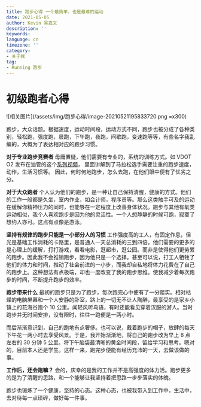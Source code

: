 ```yaml
---
title: 跑步心得 一个最简单，也是最难的运动
date: 2021-05-05
author: Kevin 吴嘉文
description: ''
keywords: 
language: cn
timezone: ''
category:
- 关于我
tag:
- Running 跑步
---
```


# 初级跑者心得

![相关图片](/assets/img/跑步心得/image-20210521195833720.png =x300)

<!--more-->

跑步，大众话题。根据速度，运动时间段，运动方式不同，跑步也被分成了各种类别，轻松跑，强度跑，晨跑，下午跑，夜跑，间歇跑，变速跑等等，有些名字我乱编的，大概为了表达相对应的跑步习惯。

 **对于专业跑步竞赛者** 
毋庸置疑，他们需要有专业的，系统的训练方式。如 VDOT O2 发布在油管的这个[系列视频](https://www.youtube.com/watch?v=m63Cwdubuf4&t=20s)， 里面讲解到了马拉松选手需要注重的跑步速度，动作，生活习惯等。 因此，何时何地跑步，怎么去跑，在他们眼中便有了优劣之分。

 **对于大众跑者** 
个人认为他们的跑步，是一种让自己保持清醒，健康的方式。他们的工作一般都是久坐，室内作业，如会计师，程序员等。那么这类触手可及的运动在缓解你精神压力的同时，也能够在一定程度上改善身体状况。跑步与其他有氧类运动相似，我个人喜欢跑步是因为他的灵活性。一个人想静静的时候可跑，寂寞了想约人亦可。这点有点像是游泳。

 **坚持有规律的跑步只能是一小部分人的习惯** 
工作强度高的工人，有固定作息，但光是基础工作消耗的卡路里，是普通人一天总消耗的三到四倍。他们需要的更多的是心理上的缓解，打打游戏，看看电影，逛超市，逛公园。而非是使得他们更劳累的跑步。因此我不会推销跑步，因为他只是一个选择。甚至可以说，打工人牺牲了他们的体力和时间，推动了社会前进的一小步，而我却自私地将体力花费在了自己的跑步上。这种想法有点极端，却也一度改变了我的跑步思维。使我减少着每次跑步的时间，不断提升跑步的效率。

 **跑步带来什么** 
最初的跑步只是为了跑步，每次跑完心中便有了一分踏实。相对枯燥的电脑屏幕和一个人安静的卧室，路上的一切无不让人陶醉，最享受的是家乡小镇上的花海谷跑个 10 公里。闻轻风听鸟语，有时还能看见穿着汉服的游人。当时跑步并无时间安排，没有限时，往往一跑便是一两小时。

而后渐渐意识到，自己的跑地有点奢侈。也可以说，戴着跑步的帽子，放肆的每天下午花一两小时去享受风景。于是，我开始渐渐地，将自己的跑步改为早上 8 点左右的 30 分钟 5 公里。将下午脑袋最清晰的黄金时间段，留给学习和思考。嗯对的，目前本人还是学生。这样一来，跑完步便能有经历充沛的一天，去做该做的事。

 **工作后，还会跑嘛？** 
会的，庆幸的是我的工作并不是高强度的体力活。跑步更多的是为了清醒的思路，和一个能够让我坚持着把思路一步步落实的体魄。

跑步也锻炼了一个健康，坚持的心态。这种心态，也被我带入到工作中，生活中，去对待每一点琐碎，做好每一件事。

























